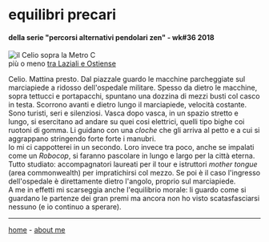 # equilibri precari  

#### della serie "percorsi alternativi pendolari zen" - wk#36 2018     
  
![](https://drive.google.com/uc?id=15GY520pmzd2pxTCgHpnCyVVomPGG3PMS "il Celio sopra la Metro C")  
più o meno [tra Laziali e Ostiense](/19wk37-papz-laziali-ostiense.md)  

Celio. Mattina presto. Dal piazzale guardo le macchine parcheggiate sul marciapiede a ridosso dell'ospedale militare. Spesso da dietro le macchine, sopra tettucci e portapacchi, spuntano una dozzina di mezzi busti col casco in testa. Scorrono avanti e dietro lungo il marciapiede, velocità costante. Sono turisti, seri e silenziosi. Vasca dopo vasca, in un spazio stretto e lungo, si esercitano ad andare su quei cosi elettrici, quelli tipo bighe coi ruotoni di gomma. Li guidano con una *cloche* che gli arriva al petto e a cui si aggrappano stringendo forte forte i manubri.  
Io mi ci cappotterei in un secondo. Loro invece tra poco, anche se impalati come un *Robocop*, si faranno pascolare in lungo e largo per la città eterna. Tutto studiato: accompagnatori laureati per il tour e istruttori *mother tongue* (area commonwealth) per impratichirsi col mezzo. Se poi è il caso l'ingresso dell'ospedale è direttamente dietro l'angolo, proprio sul marciapiede.  
A me in effetti mi scarseggia anche l'equilibrio morale: li guardo come si guardano le partenze dei gran premi ma ancora non ho visto scatasfasciarsi nessuno (e io continuo a sperare).  

---  
[home](/papz.md) - [about me](/aboutme.md)   

